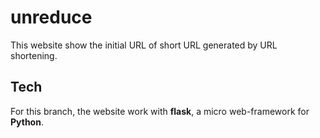 # unreduce

This website show the initial URL of short URL generated by URL shortening.

## Tech

For this branch, the website work with **flask**, a micro web-framework for **Python**.
